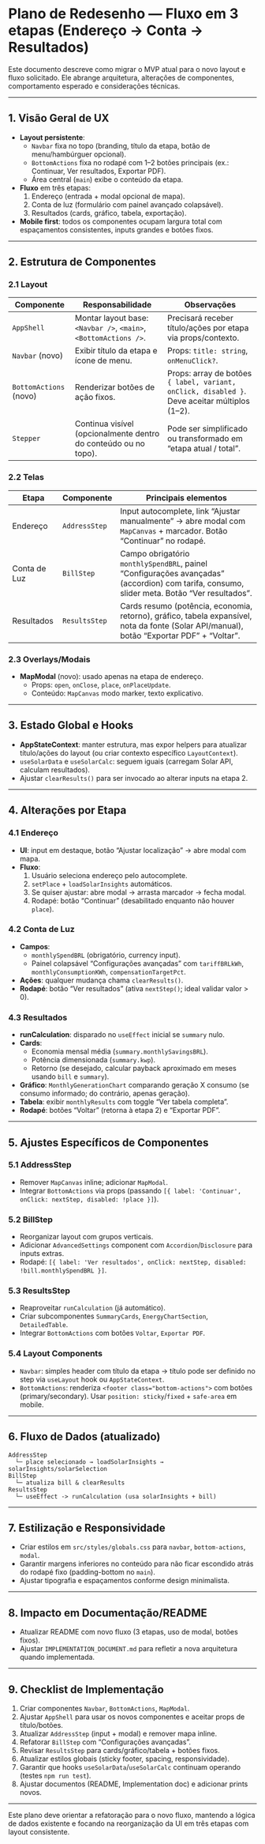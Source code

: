 # Plano de Redesenho — Fluxo em 3 etapas (Endereço → Conta → Resultados)

Este documento descreve como migrar o MVP atual para o novo layout e fluxo solicitado. Ele abrange arquitetura, alterações de componentes, comportamento esperado e considerações técnicas.

---

## 1. Visão Geral de UX
- **Layout persistente**:
  - `Navbar` fixa no topo (branding, título da etapa, botão de menu/hambúrguer opcional).
  - `BottomActions` fixa no rodapé com 1–2 botões principais (ex.: Continuar, Ver resultados, Exportar PDF).
  - Área central (`main`) exibe o conteúdo da etapa.
- **Fluxo** em três etapas:
  1. Endereço (entrada + modal opcional de mapa).
  2. Conta de luz (formulário com painel avançado colapsável).
  3. Resultados (cards, gráfico, tabela, exportação).
- **Mobile first**: todos os componentes ocupam largura total com espaçamentos consistentes, inputs grandes e botões fixos.

---

## 2. Estrutura de Componentes

### 2.1 Layout
| Componente | Responsabilidade | Observações |
|------------|------------------|-------------|
| `AppShell` | Montar layout base: `<Navbar />`, `<main>`, `<BottomActions />`. | Precisará receber título/ações por etapa via props/contexto. |
| `Navbar` (novo) | Exibir título da etapa e ícone de menu. | Props: `title: string`, `onMenuClick?`. |
| `BottomActions` (novo) | Renderizar botões de ação fixos. | Props: array de botões `{ label, variant, onClick, disabled }`. Deve aceitar múltiplos (1–2). |
| `Stepper` | Continua visível (opcionalmente dentro do conteúdo ou no topo). | Pode ser simplificado ou transformado em “etapa atual / total”. |

### 2.2 Telas
| Etapa | Componente | Principais elementos |
|-------|------------|----------------------|
| Endereço | `AddressStep` | Input autocomplete, link “Ajustar manualmente” → abre modal com `MapCanvas` + marcador. Botão “Continuar” no rodapé. |
| Conta de Luz | `BillStep` | Campo obrigatório `monthlySpendBRL`, painel “Configurações avançadas” (accordion) com tarifa, consumo, slider meta. Botão “Ver resultados”. |
| Resultados | `ResultsStep` | Cards resumo (potência, economia, retorno), gráfico, tabela expansível, nota da fonte (Solar API/manual), botão “Exportar PDF” + “Voltar”. |

### 2.3 Overlays/Modais
- **MapModal** (novo): usado apenas na etapa de endereço.
  - Props: `open`, `onClose`, `place`, `onPlaceUpdate`.
  - Conteúdo: `MapCanvas` modo marker, texto explicativo.

---

## 3. Estado Global e Hooks
- **AppStateContext**: manter estrutura, mas expor helpers para atualizar título/ações do layout (ou criar contexto específico `LayoutContext`).
- `useSolarData` e `useSolarCalc`: seguem iguais (carregam Solar API, calculam resultados).
- Ajustar `clearResults()` para ser invocado ao alterar inputs na etapa 2.

---

## 4. Alterações por Etapa

### 4.1 Endereço
- **UI**: input em destaque, botão “Ajustar localização” → abre modal com mapa.
- **Fluxo**:
  1. Usuário seleciona endereço pelo autocomplete.
  2. `setPlace` + `loadSolarInsights` automáticos.
  3. Se quiser ajustar: abre modal → arrasta marcador → fecha modal.
  4. Rodapé: botão “Continuar” (desabilitado enquanto não houver `place`).

### 4.2 Conta de Luz
- **Campos**:
  - `monthlySpendBRL` (obrigatório, currency input).
  - Painel colapsável “Configurações avançadas” com `tariffBRLkWh`, `monthlyConsumptionKWh`, `compensationTargetPct`.
- **Ações**: qualquer mudança chama `clearResults()`.
- **Rodapé**: botão “Ver resultados” (ativa `nextStep()`; ideal validar valor > 0).

### 4.3 Resultados
- **runCalculation**: disparado no `useEffect` inicial se `summary` nulo.
- **Cards**: 
  - Economia mensal média (`summary.monthlySavingsBRL`).
  - Potência dimensionada (`summary.kwp`).
  - Retorno (se desejado, calcular payback aproximado em meses usando `bill` e `summary`).
- **Gráfico**: `MonthlyGenerationChart` comparando geração X consumo (se consumo informado; do contrário, apenas geração).
- **Tabela**: exibir `monthlyResults` com toggle “Ver tabela completa”.
- **Rodapé**: botões “Voltar” (retorna à etapa 2) e “Exportar PDF”.

---

## 5. Ajustes Específicos de Componentes

### 5.1 AddressStep
- Remover `MapCanvas` inline; adicionar `MapModal`.
- Integrar `BottomActions` via props (passando `[{ label: 'Continuar', onClick: nextStep, disabled: !place }]`).

### 5.2 BillStep
- Reorganizar layout com grupos verticais.
- Adicionar `AdvancedSettings` component com `Accordion`/`Disclosure` para inputs extras.
- Rodapé: `[{ label: 'Ver resultados', onClick: nextStep, disabled: !bill.monthlySpendBRL }]`.

### 5.3 ResultsStep
- Reaproveitar `runCalculation` (já automático).
- Criar subcomponentes `SummaryCards`, `EnergyChartSection`, `DetailedTable`.
- Integrar `BottomActions` com botões `Voltar`, `Exportar PDF`.

### 5.4 Layout Components
- `Navbar`: simples header com título da etapa → título pode ser definido no step via `useLayout` hook ou `AppStateContext`.
- `BottomActions`: renderiza `<footer class="bottom-actions">` com botões (primary/secondary). Usar `position: sticky`/`fixed` + `safe-area` em mobile.

---

## 6. Fluxo de Dados (atualizado)
```
AddressStep
  └─ place selecionado → loadSolarInsights → solarInsights/solarSelection
BillStep
  └─ atualiza bill & clearResults
ResultsStep
  └─ useEffect -> runCalculation (usa solarInsights + bill)
```

---

## 7. Estilização e Responsividade
- Criar estilos em `src/styles/globals.css` para `navbar`, `bottom-actions`, `modal`.
- Garantir margens inferiores no conteúdo para não ficar escondido atrás do rodapé fixo (padding-bottom no `main`).
- Ajustar tipografia e espaçamentos conforme design minimalista.

---

## 8. Impacto em Documentação/README
- Atualizar README com novo fluxo (3 etapas, uso de modal, botões fixos).
- Ajustar `IMPLEMENTATION_DOCUMENT.md` para refletir a nova arquitetura quando implementada.

---

## 9. Checklist de Implementação
1. Criar componentes `Navbar`, `BottomActions`, `MapModal`.
2. Ajustar `AppShell` para usar os novos componentes e aceitar props de título/botões.
3. Atualizar `AddressStep` (input + modal) e remover mapa inline.
4. Refatorar `BillStep` com “Configurações avançadas”.
5. Revisar `ResultsStep` para cards/gráfico/tabela + botões fixos.
6. Atualizar estilos globais (sticky footer, spacing, responsividade).
7. Garantir que hooks `useSolarData`/`useSolarCalc` continuam operando (testes `npm run test`).
8. Ajustar documentos (README, Implementation doc) e adicionar prints novos.

---

Este plano deve orientar a refatoração para o novo fluxo, mantendo a lógica de dados existente e focando na reorganização da UI em três etapas com layout consistente.
